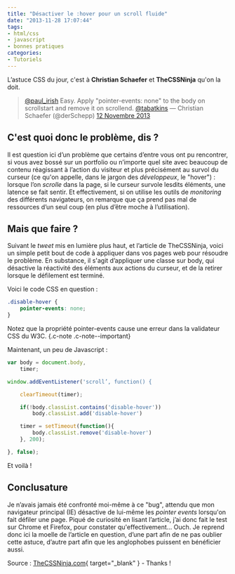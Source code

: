 ```yaml
---
title: "Désactiver le :hover pour un scroll fluide"
date: "2013-11-28 17:07:44"
tags:
- html/css
- javascript
- bonnes pratiques
categories:
- Tutoriels
---
```


L’astuce CSS du jour, c'est à **Christian Schaefer** et **TheCSSNinja** qu'on la doit.

> [@paul_irish](https://twitter.com/paul_irish) Easy. Apply "pointer-events: none" to the body on scrollstart and remove it on scrollend. [@tabatkins](https://twitter.com/tabatkins)
> &mdash; Christian Schaefer (@derSchepp) [12 Novembre 2013](https://twitter.com/derSchepp/statuses/400394164350644224)


## C'est quoi donc le problème, dis ?

Il est question ici d’un problème que certains d’entre vous ont pu rencontrer, si vous avez bossé sur un portfolio ou n’importe quel site avec beaucoup de contenu réagissant à l’action du visiteur et plus précisément au survol du curseur (ce qu'on appelle, dans le jargon des _développeux_, le "hover") : lorsque l’on _scrolle_ dans la page, si le curseur survole lesdits éléments, une latence se fait sentir. Et effectivement, si on utilise les outils de _monitoring_ des différents navigateurs, on remarque que ça prend pas mal de ressources d’un seul coup (en plus d’être moche à l’utilisation).

## Mais que faire ?

Suivant le _tweet_ mis en lumière plus haut, et l’article de TheCSSNinja, voici un simple petit bout de code à appliquer dans vos pages web pour résoudre le problème. En substance, il s'agit d’appliquer une classe sur body, qui désactive la réactivité des éléments aux actions du curseur, et de la retirer lorsque le défilement est terminé.

Voici le code CSS en question :

```css
.disable-hover {
	pointer-events: none;
}
```

Notez que la propriété pointer-events cause une erreur dans la validateur CSS du W3C. {.c-note .c-note--important}

Maintenant, un peu de Javascript :

```javascript
var body = document.body,
	timer;

window.addEventListener('scroll’, function() {

	clearTimeout(timer);

	if(!body.classList.contains('disable-hover'))
		body.classList.add('disable-hover')

	timer = setTimeout(function(){
		body.classList.remove('disable-hover')
	}, 200);

}, false);
```

Et voilà !

## Conclusature

Je n’avais jamais été confronté moi-même à ce "bug", attendu que mon navigateur principal (IE) désactive de lui-même les _pointer events_ lorsqu'on fait défiler une page. Piqué de curiosité en lisant l’article, j’ai donc fait le test sur Chrome et Firefox, pour constater qu'effectivement… Ouch. Je reprend donc ici la moelle de l’article en question, d’une part afin de ne pas oublier cette astuce, d’autre part afin que les anglophobes puissent en bénéficier aussi.

Source : [TheCSSNinja.com](http://www.thecssninja.com/javascript/pointer-events-60fps){ target="_blank" } - Thanks !
